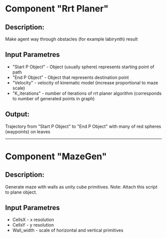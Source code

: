 # Component "Rrt Planer"

## Description:
   Make agent way through obstacles (for example labirynth) result 

## Input Parametres
* "Start P Object" - Object (usually sphere) represents starting point of path
* "End P Object" - Object that represents destination point
* "Velocity" - velocity of kinematic model (increase proportional to maze scale)
* "K_iterations" - number of iterations of rrt planer algorithm (corresponds to number of generated points in graph)

## Output:   
   Trajectory from "Start P Object" to "End P Object" with many of red spheres (waypoints) on leaves
____________________________________________________________________________________________

# Component "MazeGen"

## Description:
   Generate maze with walls as unity cube primitives. 
   Note: Attach this script to plane object.

## Input Parametres
* CellsX - x resolution
* CellsY - y resolution
* Wall_width - scale of horizontal and vertical primitives

